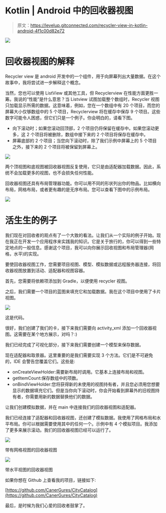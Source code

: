 # Kotlin | Android 中的回收器视图

> 原文：<https://levelup.gitconnected.com/recycler-view-in-kotlin-android-4f1c00d82e72>

![](img/3983365bcd260e3f75b2076947092041.png)

# 回收器视图的解释

Recycler view 是 android 开发中的一个组件，用于向屏幕列出大量数据。在这个故事中，我将尝试进一步解释这个概念。

当然，您也可以使用 ListView 或其他工具，但 Recyclerview 在性能方面更胜一筹。我说的“性能”是什么意思？当 Listview 试图加载整个数组时，Recycler 视图只加载显示所需的数据。这意味着，例如，您在一个数组中有 20 个项目，而您的屏幕大小仅够数组中的 5 个项目，Recyclerview 将在缓存中保存 9 个项目。这些数字可能令人困惑，但它们只是一个例子。你会明白的，请看下图。

*   向下滚动时；如果您滚动回顶部，2 个项目仍将保留在缓存中。如果您滚动更多，这 2 个项目将被删除，数组中接下来的 2 个项目将保存在缓存中。
*   屏幕底部的 2 个项目；当您向下滚动时，除了我们示例中屏幕上的 5 个项目之外，接下来的 2 个项目将被保留到屏幕上。

![](img/6eaf038a70417fd8ce8e39e672592c7e.png)

两个顶视图和底视图被回收器视图反复使用，它只是由适配器加载数据。因此，系统不会加载更多的视图，也不会损失任何性能。

回收器视图还具有布局管理器功能。你可以用不同的形状列出你的物品。比如横向布局，网格布局，或者更有趣的是无序布局。您可以查看下图中的示例布局。

![](img/3a7618433902ade4afb208848198e993.png)

# 活生生的例子

我们现在对回收者的观点有了一个大致的看法。让我们从一个实际的例子开始。现在我正在开发一个应用程序来实践我的知识。它是关于旅行的，你可以得到一些特定地点的一般信息。感谢这个项目，我可以向你展示回收视图和布局管理器(网格，水平)的实现。

要使回收器视图工作，您需要项目视图、模型、模拟数据或远程服务器连接，将回收器视图放置到活动、适配器和视图容器。

首先，您需要将依赖项添加到 Gradle，以便使用 recycler 视图。

之后，我们需要一个项目的蓝图来填充它和加载数据。我在这个项目中使用了卡片视图。

![](img/9d8c60df14dfce2c3fb36d5cb637a769.png)

这是代码。

很好，我们创建了我们的卡，接下来我们需要向 activity_xml 添加一个回收器视图。这需要在某个地方展示，对吗？:)

我们已经完成了可视化部分，接下来我们需要创建一个模型来保存数据。

现在适配器和取景器。这里重要的是我们需要实现 3 个方法。它们是不可避免的，IDE 会警告您覆盖它们。这些是:

*   onCreateViewHolder:需要新布局时调用。它基本上连接布局和视图。
*   getItemCount:保存数组中的项数。
*   onBindViewHolder:您将获得新的未使用的视图持有者，并且您必须用您想要显示的数据填充它们。但是当你向下滚动时，你会开始看到屏幕外的旧视图持有者，你需要用新的数据替换他们的数据。

让我们创建模拟数据，并在 main 中连接我们的回收器视图和适配器。

我们已经连接了适配器和回收器视图，还创建了模拟数据。我使用了网格布局和水平布局。你可以根据需要使用其中的任何一个。示例中有 4 个模拟项目。我添加了更多来展示滚动。我们的回收器视图已经可以运行了。

![](img/9b87cf44916dfb76a97ae5cc1f9eb149.png)

带有网格视图的回收器视图

![](img/8b5cb7703ae6881d558489f29689b617.png)

带水平视图的回收器视图

如果你想在 Github 上查看我的项目，链接如下:

[https://github.com/CanerGures/CityCatalog](https://github.com/CanerGures/CityCatalog)

最后，是时候为我们心爱的回收者鼓掌了。